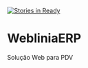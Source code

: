 [![Stories in Ready](https://badge.waffle.io/WebliniaERP/webliniaerp-web.png?label=ready&title=Ready)](https://waffle.io/WebliniaERP/webliniaerp-web)
# WebliniaERP
Solução Web para PDV

